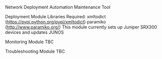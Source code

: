 Network Deployment Automation Maintenance Tool

Deployment Module 
Libraries Required: xmltodict (https://pypi.python.org/pypi/xmltodict) 
                    paramiko (http://www.paramiko.org/) 
This module currently sets up Juniper SRX300 devices and updates JUNOS 

Monitoring Module 
TBC 

Troubleshooting Module 
TBC 